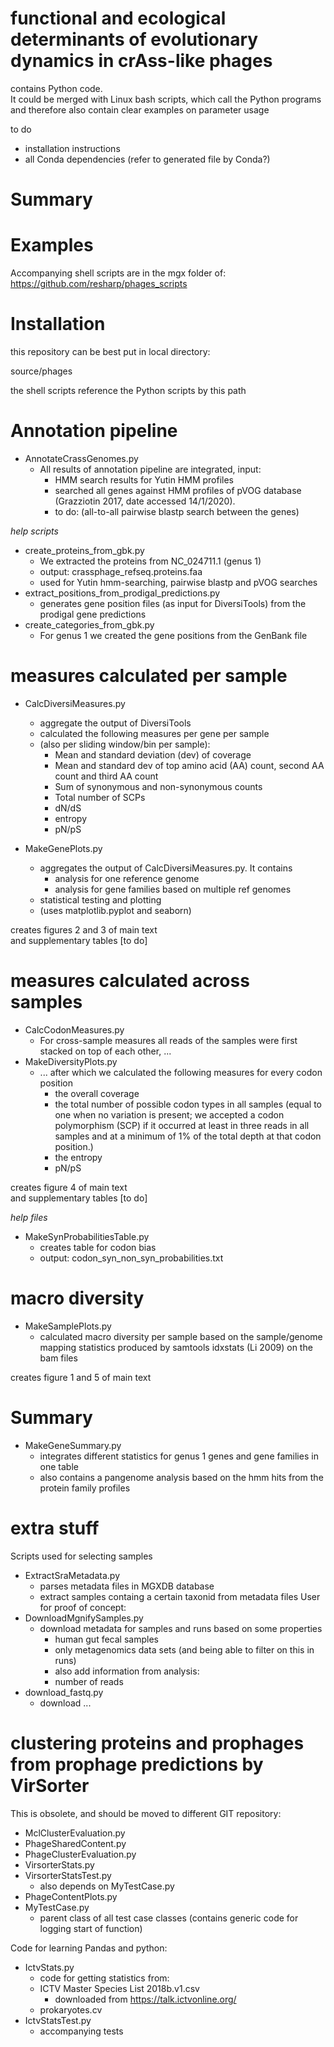 
# functional and ecological determinants of evolutionary dynamics in crAss-like phages
contains Python code.  
It could be merged with Linux bash scripts, which call the Python programs and 
therefore also contain clear examples on parameter usage

to do
- installation instructions
- all Conda dependencies (refer to generated file by Conda?)

# Summary 


# Examples 

Accompanying shell scripts are in the mgx folder of:
https://github.com/resharp/phages_scripts

# Installation
this repository can be best put in local directory:

source/phages

the shell scripts reference the Python scripts by this path 

# Annotation pipeline

- AnnotateCrassGenomes.py
    - All results of annotation pipeline are integrated, input:
        - HMM search results for Yutin HMM profiles
        - searched all genes against HMM profiles of pVOG database (Grazziotin 2017, date accessed 14/1/2020).
        - to do: (all-to-all pairwise blastp search between the genes)
   
*help scripts*
- create_proteins_from_gbk.py
    - We extracted the proteins from NC_024711.1 (genus 1)
    - output: crassphage_refseq.proteins.faa
    - used for Yutin hmm-searching, pairwise blastp and pVOG searches 
- extract_positions_from_prodigal_predictions.py
    - generates gene position files (as input for DiversiTools) from the prodigal gene predictions 
- create_categories_from_gbk.py
    - For genus 1 we created the gene positions from the GenBank file
     
# measures calculated per sample

- CalcDiversiMeasures.py
    - aggregate the output of DiversiTools 
    - calculated the following measures per gene per sample 
    - (also per sliding window/bin per sample):
        -	Mean and standard deviation (dev) of coverage
        -	Mean and standard dev of top amino acid (AA) count, second AA count and third AA count
        -	Sum of synonymous and non-synonymous counts
        -	Total number of SCPs 
        -	dN/dS
        -	entropy 
        -	pN/pS
    
- MakeGenePlots.py
    - aggregates the output of CalcDiversiMeasures.py. It contains
        - analysis for one reference genome 
        - analysis for gene families based on multiple ref genomes
    - statistical testing and plotting
    - (uses matplotlib.pyplot and seaborn)

creates figures 2 and 3 of main text      
and supplementary tables [to do]        
        
# measures calculated across samples
- CalcCodonMeasures.py
    - For cross-sample measures all reads of the samples were first stacked on top of each other, ... 
- MakeDiversityPlots.py 
    - ... after which we calculated the following measures for every codon position
        -   the overall coverage
        -	the total number of possible codon types in all samples (equal to one when no variation is present; we accepted a codon polymorphism (SCP) if it occurred at least in three reads  in all samples and at a minimum of 1% of the total depth at that codon position.)
        -	the entropy 
        -	pN/pS   

creates figure 4 of main text  
and supplementary tables [to do]

*help files*
- MakeSynProbabilitiesTable.py
    - creates table for codon bias
    - output: codon_syn_non_syn_probabilities.txt

# macro diversity
- MakeSamplePlots.py
    - calculated  macro diversity per sample based on the sample/genome mapping statistics produced by samtools idxstats (Li 2009) on the bam files

creates figure 1 and 5 of main text

# Summary 
- MakeGeneSummary.py
    - integrates different statistics for genus 1 genes
    and gene families in one table
    - also contains a pangenome analysis based on the hmm hits from the protein family profiles
 
# extra stuff
Scripts used for selecting samples
- ExtractSraMetadata.py
    - parses metadata files in MGXDB database
    - extract samples containg a certain taxonid from metadata files
User for proof of concept:
- DownloadMgnifySamples.py
    - download metadata for samples and runs based on some properties
        - human gut fecal samples
        - only metagenomics data sets (and being able to filter on this in runs)
        - also add information from analysis:
        - number of reads
- download_fastq.py
    - download ...    
 
    
# clustering proteins and prophages from prophage predictions by VirSorter
This is obsolete, and should be moved to different GIT repository:
- MclClusterEvaluation.py
- PhageSharedContent.py
- PhageClusterEvaluation.py
- VirsorterStats.py
- VirsorterStatsTest.py
    - also depends on MyTestCase.py
- PhageContentPlots.py
- MyTestCase.py
    - parent class of all test case classes (contains generic code for logging start of function)

Code for learning Pandas and python:
- IctvStats.py
    - code for getting statistics from: 
    - ICTV Master Species List 2018b.v1.csv
        - downloaded from https://talk.ictvonline.org/
    - prokaryotes.cv
- IctvStatsTest.py
    - accompanying tests


